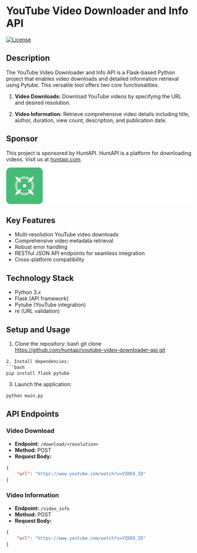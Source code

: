 # YouTube Video Downloader and Info API

[![License](https://img.shields.io/badge/license-MIT-blue.svg)](https://opensource.org/licenses/MIT)

## Description
The YouTube Video Downloader and Info API is a Flask-based Python project that enables video downloads and detailed information retrieval using Pytube. This versatile tool offers two core functionalities:

1. **Video Downloads:** Download YouTube videos by specifying the URL and desired resolution.

2. **Video Information:** Retrieve comprehensive video details including title, author, duration, view count, description, and publication date.

## Sponsor
This project is sponsored by HuntAPI. HuntAPI is a platform for downloading videos. Visit us at [huntapi.com](https://huntapi.com).

![HuntAPI Logo](./logo-dark.png)

## Key Features
- Multi-resolution YouTube video downloads
- Comprehensive video metadata retrieval
- Robust error handling
- RESTful JSON API endpoints for seamless integration
- Cross-platform compatibility

## Technology Stack
- Python 3.x
- Flask (API framework)
- Pytube (YouTube integration)
- re (URL validation)

## Setup and Usage
1. Clone the repository: 
bash
git clone https://github.com/huntapi/youtube-video-downloader-api.git
```
2. Install dependencies:
```bash
pip install flask pytube
```
3. Launch the application:
```bash
python main.py
```

## API Endpoints

### Video Download
- **Endpoint:** `/download/<resolution>`
- **Method:** POST
- **Request Body:**
```json
{
    "url": "https://www.youtube.com/watch?v=VIDEO_ID"
}
```

### Video Information
- **Endpoint:** `/video_info`
- **Method:** POST
- **Request Body:**
```json
{
    "url": "https://www.youtube.com/watch?v=VIDEO_ID"
}
```
